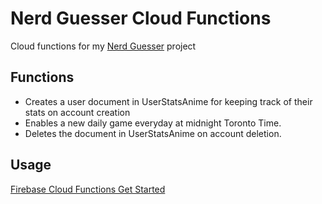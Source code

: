 # Nerd Guesser Cloud Functions
Cloud functions for my [Nerd Guesser](https://github.com/Wavedoo/NerdGuesser) project

## Functions
- Creates a user document in UserStatsAnime for keeping track of their stats on account creation
- Enables a new daily game everyday at midnight Toronto Time.
- Deletes the document in UserStatsAnime on account deletion.

## Usage
[Firebase Cloud Functions Get Started](https://firebase.google.com/docs/functions/get-started?gen=2nd)
